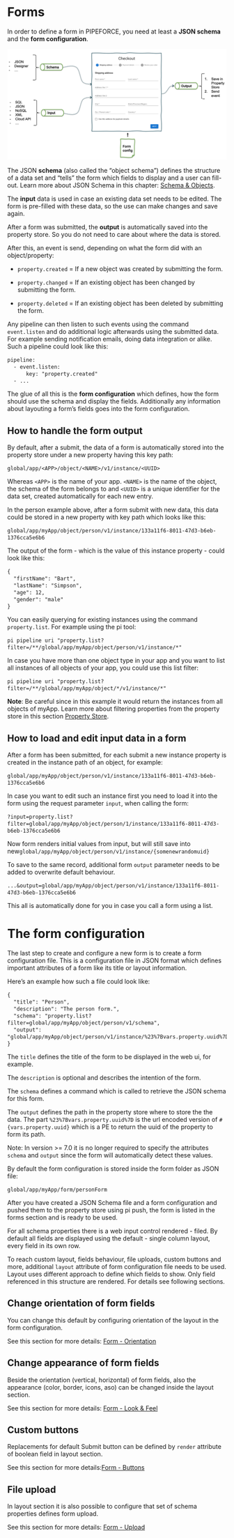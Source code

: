 # Forms

In order to define a form in PIPEFORCE, you need at least a **JSON schema** and the **form configuration**.

![](../img/grafik-20201023-083314.png)

The JSON **schema** (also called the “object schema”) defines the structure of a data set and “tells” the form which fields to display and a user can fill-out. Learn more about JSON Schema in this chapter: [Schema & Objects](https://pipeforce.github.io/docs/guides/schema-&-objects).

The **input** data is used in case an existing data set needs to be edited. The form is pre-filled with these data, so the use can make changes and save again.

After a form was submitted, the **output** is automatically saved into the property store. So you do not need to care about where the data is stored.

After this, an event is send, depending on what the form did with an object/property:

*   `property.created` = If a new object was created by submitting the form.
    
*   `property.changed` = If an existing object has been changed by submitting the form.
    
*   `property.deleted` = If an existing object has been deleted by submitting the form.
    

Any pipeline can then listen to such events using the command `event.listen` and do additional logic afterwards using the submitted data. For example sending notification emails, doing data integration or alike. Such a pipeline could look like this:

```
pipeline:
  - event.listen:
      key: "property.created"
  - ...
```

The glue of all this is the **form configuration** which defines, how the form should use the schema and display the fields. Additionally any information about layouting a form’s fields goes into the form configuration.

## How to handle the form output

By default, after a submit, the data of a form is automatically stored into the property store under a new property having this key path:

```
global/app/<APP>/object/<NAME>/v1/instance/<UUID>
```

Whereas `<APP>` is the name of your app. `<NAME>` is the name of the object, the schema of the form belongs to and `<UUID>` is a unique identifier for the data set, created automatically for each new entry.

In the person example above, after a form submit with new data, this data could be stored in a new property with key path which looks like this:

```
global/app/myApp/object/person/v1/instance/133a11f6-8011-47d3-b6eb-1376cca5e6b6
```

The output of the form - which is the value of this instance property - could look like this:

```
{
  "firstName": "Bart",
  "lastName": "Simpson",
  "age": 12,
  "gender": "male"
}
```

You can easily querying for existing instances using the command `property.list`. For example using the pi tool:

```
pi pipeline uri "property.list?filter=/**/global/app/myApp/object/person/v1/instance/*"
```

In case you have more than one object type in your app and you want to list all instances of all objects of your app, you could use this list filter:

```
pi pipeline uri "property.list?filter=/**/global/app/myApp/object/*/v1/instance/*"
```

**Note**: Be careful since in this example it would return the instances from all objects of myApp. Learn more about filtering properties from the property store in this section [Property Store](https://pipeforce.github.io/docs/guides/propertystore).

## How to load and edit input data in a form

After a form has been submitted, for each submit a new instance property is created in the instance path of an object, for example:

```
global/app/myApp/object/person/v1/instance/133a11f6-8011-47d3-b6eb-1376cca5e6b6
```

In case you want to edit such an instance first you need to load it into the form using the request parameter `input`, when calling the form:

```
?input=property.list?filter=global/app/myApp/object/person/1/instance/133a11f6-8011-47d3-b6eb-1376cca5e6b6
```

Now form renders initial values from input, but will still save into new`global/app/myApp/object/person/v1/instance/{somenewrandomuid}`

To save to the same record, additional form `output` parameter needs to be added to overwrite default behaviour.

```
...&output=global/app/myApp/object/person/v1/instance/133a11f6-8011-47d3-b6eb-1376cca5e6b6
```

This all is automatically done for you in case you call a form using a list.

# The form configuration

The last step to create and configure a new form is to create a form configuration file. This is a configuration file in JSON format which defines important attributes of a form like its title or layout information.

Here’s an example how such a file could look like:

```
{
  "title": "Person",
  "description": "The person form.",
  "schema": "property.list?filter=global/app/myApp/object/person/v1/schema",
  "output": "global/app/myApp/object/person/v1/instance/%23%7Bvars.property.uuid%7D"
}
```

The `title` defines the title of the form to be displayed in the web ui, for example.

The `description` is optional and describes the intention of the form.

The `schema` defines a command which is called to retrieve the JSON schema for this form.

The `output` defines the path in the property store where to store the the data. The part `%23%7Bvars.property.uuid%7D` is the url encoded version of `#{vars.property.uuid}` which is a PE to return the uuid of the property to form its path.

Note: In version >= 7.0 it is no longer required to specify the attributes `schema` and `output` since the form will automatically detect these values.

By default the form configuration is stored inside the form folder as JSON file:

```
global/app/myApp/form/personForm
```

After you have created a JSON Schema file and a form configuration and pushed them to the property store using pi push, the form is listed in the forms section and is ready to be used.

For all schema properties there is a web input control rendered - filed. By default all fields are displayed using the default - single column layout, every field in its own row.

To reach custom layout, fields behaviour, file uploads, custom buttons and more, additional `layout` attribute of form configuration file needs to be used. Layout uses different approach to define which fields to show. Only field referenced in this structure are rendered. For details see following sections.

## Change orientation of form fields

You can change this default by configuring orientation of the layout in the form configuration.

See this section for more details: [Form - Orientation](https://pipeforce.github.io/docs/guides/forms/orientation)

## Change appearance of form fields

Beside the orientation (vertical, horizontal) of form fields, also the appearance (color, border, icons, aso) can be changed inside the layout section.

See this section for more details: [Form - Look & Feel](https://pipeforce.github.io/docs/guides/forms/look-and-feel)

## Custom buttons

Replacements for default Submit button can be defined by `render` attribute of boolean field in layout section.

See this section for more details:[Form - Buttons](https://pipeforce.github.io/docs/guides/forms/buttons)

## File upload

In layout section it is also possible to configure that set of schema properties defines form upload.

See this section for more details: [Form - Upload](https://pipeforce.github.io/docs/guides/forms/upload)

